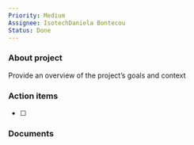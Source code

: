 ```yaml
---
Priority: Medium
Assignee: IsotechDaniela Bontecou
Status: Done
---
```

### About project

Provide an overview of the project’s goals and context

  

### Action items

- [ ]

  

### Documents

[](https://www.notion.soundefined)